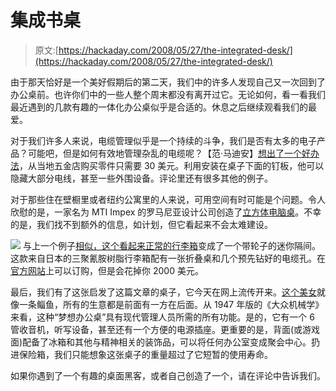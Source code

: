 # 集成书桌

> 原文:[https://hackaday.com/2008/05/27/the-integrated-desk/](https://hackaday.com/2008/05/27/the-integrated-desk/)

由于那天恰好是一个美好假期后的第二天，我们中的许多人发现自己又一次回到了办公桌前。也许你们中的一些人整个周末都没有离开过它。无论如何，看一看我们最近遇到的几款有趣的一体化办公桌似乎是合适的。休息之后继续观看我们的最爱。

对于我们许多人来说，电缆管理似乎是一个持续的斗争，我们是否有太多的电子产品？可能吧，但是如何有效地管理杂乱的电缆呢？【范·马迪安】[想出了一个好办法](http://www.decluttered.com/)，从当地五金店购买零件只需要 30 美元。利用安装在桌子下面的钉板，他可以隐藏大部分电线，甚至一些外围设备。评论里还有很多其他的例子。

对于那些住在壁橱里或者纽约公寓里的人来说，可用空间有时可能是个问题。令人欣慰的是，一家名为 MTI Impex 的罗马尼亚设计公司创造了[立方体电脑桌](http://mocoloco.com/archives/002155.php)。不幸的是，我们找不到额外的信息，如计划，但它看起来不会太难建设。

![](../Images/43046b1b7d59370e83ac70196c521965.png)
与上一个例子[相似，这个看起来正常的行李箱](http://www.unplggd.com/unplggd/shelving-storage/the-tiny-office-trunk-station-ad-044132)变成了一个带轮子的迷你隔间。这款来自日本的三聚氰胺树脂行李箱配有一张折叠桌和几个预先钻好的电缆孔。在[官方网站](http://www.caina.jp/commodity_detail/70248084/)上可以订购，但是会花掉你 2000 美元。

最后，我们有了这张启发了这篇文章的桌子，它今天在网上流传开来。[这个美女](http://blog.modernmechanix.com/2008/05/27/for-fun-loving-executives/)就像一条鲻鱼，所有的生意都是前面有一方在后面。从 1947 年版的《大众机械学》来看，这种“梦想办公桌”具有现代管理人员所需的所有功能。是的，它有一个 6 管收音机，听写设备，甚至还有一个方便的电源插座。更重要的是，背面(或游戏面)配备了冰箱和其他与精神相关的装饰品，可以将任何办公室变成聚会中心。扔进保险箱，我们只能想象这张桌子的重量超过了它短暂的使用寿命。

如果你遇到了一个有趣的桌面黑客，或者自己创造了一个，请在评论中告诉我们。